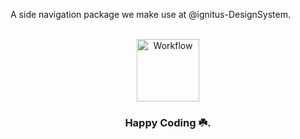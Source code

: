A side navigation package we make use at @ignitus-DesignSystem.

<div align="center">
  <br>
    <img src="https://media.giphy.com/media/l46ChKeGsmsfE3Un6/giphy.gif" alt="Workflow" width="100">
  <br>
  <h3>Happy Coding ☘️.</h3>
</div>
